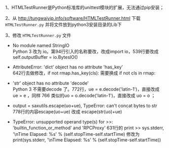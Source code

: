 1、HTMLTestRunner是Python标准库的unittest模块的扩展，无法通过pip安装；

2、从 http://tungwaiyip.info/software/HTMLTestRunner.html 下载 `HTMLTestRunner.py` 并将文件放到python3安装目录的Lib下

3、修改 `HTMLTestRunner.py` 文件
- No module named StringIO  
  Python 3 改为 io。第94行引入的名称要改，改成import io，539行要改成self.outputBuffer = io.BytesIO()

- AttributeError: 'dict' object has no attribute 'has_key'  
  642行去做修改，if not rmap.has_key(cls): 需要换成 if not cls in rmap: 

- 'str' object has no attribute 'decode'  
  Python 3 不需要decode 了。772行，ue = e.decode('latin-1')，直接改成 ue = e ，同样 766 类似的uo = o.decode('latin-1')，直接改成 uo = o ；

- output = saxutils.escape(uo+ue), TypeError: can't concat bytes to str
  778行的内容escape(uo+ue) 改成 escape(str(uo)+ue)

- TypeError: unsupported operand type(s) for >>: 'builtin_function_or_method' and 'RPCProxy'
  631行的 print >> sys.stderr, '\nTime Elapsed: %s' % (self.stopTime-self.startTime) 修改为 print(sys.stderr, '\nTime Elapsed: %s' % (self.stopTime-self.startTime))